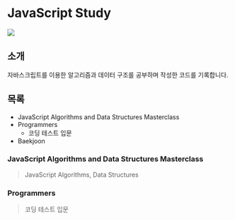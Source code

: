 # JavaScript Study
![](https://repository-images.githubusercontent.com/126577260/3c924980-61ac-11e9-8e4e-6e50e0cec366)

## 소개
자바스크립트를 이용한 알고리즘과 데이터 구조를 공부하며 작성한 코드를 기록합니다. 

## 목록
- JavaScript Algorithms and Data Structures Masterclass
- Programmers
  - 코딩 테스트 입문 
- Baekjoon


### JavaScript Algorithms and Data Structures Masterclass
> JavaScript Algorithms, Data Structures

### Programmers
> 코딩 테스트 입문
